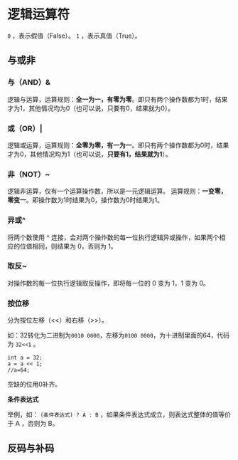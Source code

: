 # 逻辑运算符

`0` ，表示假值（False）。
`1` ，表示真值（True）。

## 与或非

### 与（AND）&

逻辑与运算，运算规则：**全一为一，有零为零**。即只有两个操作数都为1时，结果才为1，其他情况均为0（也可以说，只要有0，结果就为0）。

### 或（OR）|

逻辑或运算，运算规则：**全零为零，有一为一**。即只有两个操作数都为0时，结果才为0，其他情况均为1（也可以说，**只要有1，结果就为1**）。

### 非（NOT）~

逻辑非运算，仅有一个运算操作数，所以是一元逻辑运算。
运算规则：**一变零，零变一**。即操作数为1时结果为0，操作数为0时结果为1。

### 异或^

将两个数使用 ^ 连接，会对两个操作数的每一位执行逻辑异或操作，如果两个相应的位值相同，则结果为 0，否则为 1。

### 取反~

对操作数的每一位执行逻辑取反操作，即将每一位的 0 变为 1，1 变为 0。

### 按位移

分为按位左移（<<）和右移（>>）。

如：32转化为二进制为`0010 0000`，左移为`0100 0000`，为十进制里面的64，代码为 `32<<1` 。

```
int a = 32;
a = a << 1;
//a=64;
```

空缺的位用0补齐。

**条件表达式**

举例，如： ` (条件表达式) ? A : B ` ，如果条件表达式成立，则表达式整体的值等价于 A ，否则为 B。

## 反码与补码

